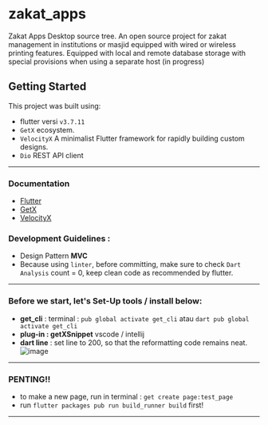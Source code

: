 # zakat_apps

Zakat Apps Desktop source tree. An open source project for zakat management in institutions or masjid equipped with wired or wireless printing features. Equipped with local and remote database storage with special provisions when using a separate host (in progress)

## Getting Started

This project was built using:
- flutter versi `v3.7.11`
- `GetX` ecosystem.
- `VelocityX` A minimalist Flutter framework for rapidly building custom designs.
- `Dio` REST API client

---

### Documentation
- [Flutter](https://docs.flutter.dev/)
- [GetX](https://chornthorn.github.io/getx-docs/index)
- [VelocityX](https://velocityx.dev/docs/install)

### Development Guidelines :
- Design Pattern **MVC**
- Because using `linter`, before committing, make sure to check `Dart Analysis` count = 0, keep clean code as recommended by flutter.

---

### Before we start, let's Set-Up tools / install below:

- **get_cli** : terminal : `pub global activate get_cli` atau `dart pub global activate get_cli`
- **plug-in : getXSnippet** vscode / intellij
- **dart line** : set line to 200, so that the reformatting code remains neat. ![image](https://user-images.githubusercontent.com/36602270/142856350-d62bfe1b-7af2-43de-8455-ace88a92078e.png)

---

### PENTING!!
- to make a new page, run in terminal : `get create page:test_page`
- run `flutter packages pub run build_runner build` first!

---
